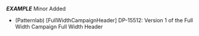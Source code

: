 ___EXAMPLE___
Minor
Added
- (Patternlab) [FullWidthCampaignHeader] DP-15512: Version 1 of the Full Width Campaign Full Width Header 
